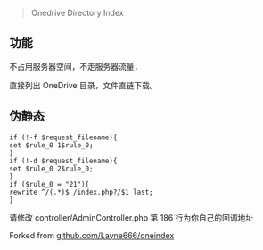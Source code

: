 
> Onedrive Directory Index

## 功能

不占用服务器空间，不走服务器流量，  

直接列出 OneDrive 目录，文件直链下载。  

## 伪静态

```nginx
if (!-f $request_filename){
set $rule_0 1$rule_0;
}
if (!-d $request_filename){
set $rule_0 2$rule_0;
}
if ($rule_0 = "21"){
rewrite ^/(.*)$ /index.php?/$1 last;
}
```

请修改 controller/AdminController.php 第 186 行为你自己的回调地址

Forked from <a href="https://github.com/Layne666/oneindex" target="_blank">github.com/Layne666/oneindex</a>
